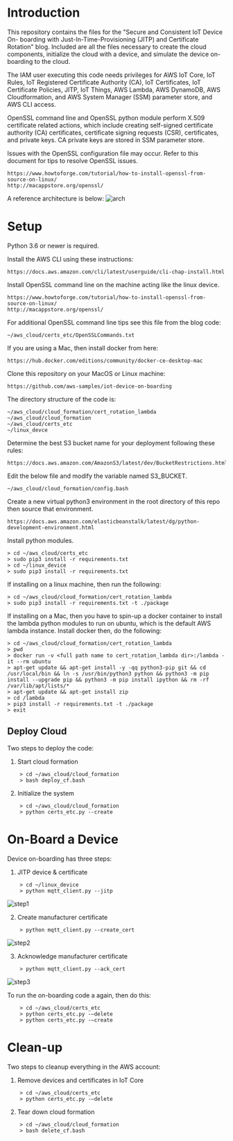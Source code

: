 # Introduction

This repository contains the files for the "Secure and Consistent IoT Device On-
boarding with Just-In-Time-Provisioning (JITP) and Certificate Rotation" blog. 
Included are all the files necessary to create the cloud components, initialize 
the cloud with a device, and simulate the device on-boarding to the cloud.

The IAM user executing this code needs privileges for AWS IoT Core, IoT Rules, 
IoT Registered Certificate Authority (CA), IoT Certificates, IoT Certificate 
Policies, JITP, IoT Things, AWS Lambda, AWS DynamoDB, AWS Cloudformation, and 
AWS System Manager (SSM) parameter store, and AWS CLI access.

OpenSSL command line and OpenSSL python module perform X.509 certificate related
actions, which include creating self-signed certificate authority (CA) 
certificates, certificate signing requests (CSR), certificates, and private keys. 
CA private keys are stored in SSM parameter store.

Issues with the OpenSSL configuration file may occur. Refer to this document for
tips to resolve OpenSSL issues.

```
https://www.howtoforge.com/tutorial/how-to-install-openssl-from-source-on-linux/
http://macappstore.org/openssl/
```

A reference architecture is below:
![arch](images/CrArch.png)

# Setup

Python 3.6 or newer is required.

Install the AWS CLI using these instructions:

```
https://docs.aws.amazon.com/cli/latest/userguide/cli-chap-install.html
```
Install OpenSSL command line on the machine acting like the linux device.

```
https://www.howtoforge.com/tutorial/how-to-install-openssl-from-source-on-linux/
http://macappstore.org/openssl/
```
For additional OpenSSL command line tips see this file from the blog code:

```
~/aws_cloud/certs_etc/OpenSSLCommands.txt
```

If you are using a Mac, then install docker from here:

```
https://hub.docker.com/editions/community/docker-ce-desktop-mac
```
Clone this repository on your MacOS or Linux machine:

```
https://github.com/aws-samples/iot-device-on-boarding
```

The directory structure of the code is:

```
~/aws_cloud/cloud_formation/cert_rotation_lambda
~/aws_cloud/cloud_formation
~/aws_cloud/certs_etc
~/linux_devce
```
Determine the best S3 bucket name for your deployment following these rules:

```
https://docs.aws.amazon.com/AmazonS3/latest/dev/BucketRestrictions.html#bucketnamingrules
```

Edit the below file and modify the variable named S3_BUCKET.

```
~/aws_cloud/cloud_formation/config.bash
```

Create a new virtual python3 environment in the root directory of this repo then source 
that environment. 

```
https://docs.aws.amazon.com/elasticbeanstalk/latest/dg/python-development-environment.html
```
Install python modules. 


```
> cd ~/aws_cloud/certs_etc
> sudo pip3 install -r requirements.txt
> cd ~/linux_device
> sudo pip3 install -r requirements.txt
```

If installing on a linux machine, then run the following:

```
> cd ~/aws_cloud/cloud_formation/cert_rotation_lambda
> sudo pip3 install -r requirements.txt -t ./package
```

If installing on a Mac, then you have to spin-up a docker container to install the lambda python modules to run on ubuntu, which is the default AWS lambda instance. Install docker then, do the following:

```
> cd ~/aws_cloud/cloud_formation/cert_rotation_lambda
> pwd
> docker run -v <full path name to cert_rotation_lambda dir>:/lambda -it --rm ubuntu
> apt-get update && apt-get install -y -qq python3-pip git && cd /usr/local/bin && ln -s /usr/bin/python3 python && python3 -m pip install --upgrade pip && python3 -m pip install ipython && rm -rf /var/lib/apt/lists/* 
> apt-get update && apt-get install zip 
> cd /lambda
> pip3 install -r requirements.txt -t ./package
> exit
```

## Deploy Cloud

Two steps to deploy the code:
1) Start cloud formation

```
    > cd ~/aws_cloud/cloud_formation
    > bash deploy_cf.bash
```
2) Initialize the system

```
    > cd ~/aws_cloud/cloud_formation
    > python certs_etc.py --create
```

# On-Board a Device
Device on-boarding has three steps:

1) JITP device & certificate

```
    > cd ~/linux_device
    > python mqtt_client.py --jitp
```

![step1](images/CertRotationBlogCon1.png)

2) Create manufacturer certificate

```
    > python mqtt_client.py --create_cert
```

![step2](images/CertRotationBlogCon2.png)

3) Acknowledge manufacturer certificate

```
    > python mqtt_client.py --ack_cert
```

![step3](images/CertRotationBlogCon3.png)


To run the on-boarding code a again, then do this:

```
    > cd ~/aws_cloud/certs_etc
    > python certs_etc.py -—delete
    > python certs_etc.py -—create
```

# Clean-up
Two steps to cleanup everything in the AWS account:
1) Remove devices and certificates in IoT Core

```
    > cd ~/aws_cloud/certs_etc
    > python certs_etc.py -—delete
```
2) Tear down cloud formation

```
    > cd ~/aws_cloud/cloud_formation
    > bash delete_cf.bash
```
